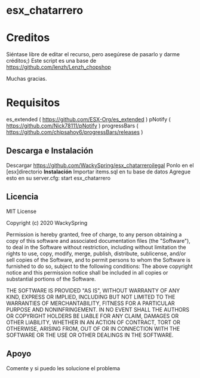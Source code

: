 # esx_chatarrero

# Creditos
 Siéntase libre de editar el recurso, pero asegúrese de pasarlo y darme créditos;)
Este script es una base de https://github.com/lenzh/Lenzh_chopshop

Muchas gracias.

# Requisitos

es_extended ( https://github.com/ESX-Org/es_extended )
pNotify ( https://github.com/Nick78111/pNotify )
progressBars ( https://github.com/chipsahoy6/progressBars/releases )

## Descarga e Instalación

Descargar https://github.com/WackySpring/esx_chatarreroilegal
Ponlo en el [esx]directorio
**Instalación**
Importar items.sql en tu base de datos
Agregue esto en su server.cfg:
start esx_chatarrero

## Licencia


MIT License

Copyright (c) 2020 WackySpring

Permission is hereby granted, free of charge, to any person obtaining a copy
of this software and associated documentation files (the "Software"), to deal
in the Software without restriction, including without limitation the rights
to use, copy, modify, merge, publish, distribute, sublicense, and/or sell
copies of the Software, and to permit persons to whom the Software is
furnished to do so, subject to the following conditions:
The above copyright notice and this permission notice shall be included in all
copies or substantial portions of the Software.

THE SOFTWARE IS PROVIDED "AS IS", WITHOUT WARRANTY OF ANY KIND, EXPRESS OR
IMPLIED, INCLUDING BUT NOT LIMITED TO THE WARRANTIES OF MERCHANTABILITY,
FITNESS FOR A PARTICULAR PURPOSE AND NONINFRINGEMENT. IN NO EVENT SHALL THE
AUTHORS OR COPYRIGHT HOLDERS BE LIABLE FOR ANY CLAIM, DAMAGES OR OTHER
LIABILITY, WHETHER IN AN ACTION OF CONTRACT, TORT OR OTHERWISE, ARISING FROM,
OUT OF OR IN CONNECTION WITH THE SOFTWARE OR THE USE OR OTHER DEALINGS IN THE
SOFTWARE.


## Apoyo

Comente y si puedo les solucione el problema
